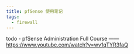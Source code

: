 ```yaml
---
title: pfSense 使用笔记
tags:
  - firewall
---
```


todo - pfSense Administration Full Course —— https://www.youtube.com/watch?v=wv1qTYR3faQ
